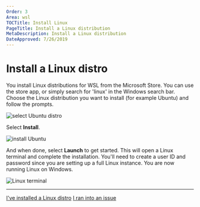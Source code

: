 ```yaml
---
Order: 3
Area: wsl
TOCTitle: Install Linux
PageTitle: Install a Linux distribution
MetaDescription: Install a Linux distribution
DateApproved: 7/26/2019
---
```

# Install a Linux distro

You install Linux distributions for WSL from the Microsoft Store. You can use the store app, or simply search for 'linux' in the Windows search bar. Choose the Linux distribution you want to install (for example Ubuntu) and follow the prompts.

![select Ubuntu distro](images/wsl/select-distro.png)

Select **Install**.

![install Ubuntu](images/wsl/install-ubuntu.png)

And when done, select **Launch** to get started. This will open a Linux terminal and complete the installation.  You'll need to create a user ID and password since you are setting up a full Linux instance. You are now running Linux on Windows.

![Linux terminal](images/wsl/linux-terminal.png)

---

<a class="tutorial-next-btn" href="/remote-tutorials/wsl/install-python">I've installed a Linux distro</a> <a class="tutorial-feedback-btn" onclick="reportIssue('remote-tutorials-wsl', 'install-linux')" href="javascript:void(0)">I ran into an issue</a>
